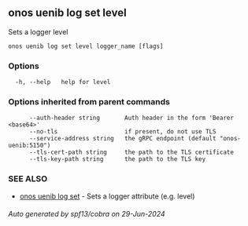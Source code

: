 <!--
SPDX-FileCopyrightText: 2019-present Open Networking Foundation <info@opennetworking.org>

SPDX-License-Identifier: Apache-2.0
-->

## onos uenib log set level

Sets a logger level

```
onos uenib log set level logger_name [flags]
```

### Options

```
  -h, --help   help for level
```

### Options inherited from parent commands

```
      --auth-header string       Auth header in the form 'Bearer <base64>'
      --no-tls                   if present, do not use TLS
      --service-address string   the gRPC endpoint (default "onos-uenib:5150")
      --tls-cert-path string     the path to the TLS certificate
      --tls-key-path string      the path to the TLS key
```

### SEE ALSO

* [onos uenib log set](onos_uenib_log_set.md)	 - Sets a logger attribute (e.g. level)

###### Auto generated by spf13/cobra on 29-Jun-2024
